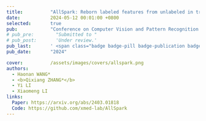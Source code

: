 ```yaml
---
title:          "AllSpark: Reborn labeled features from unlabeled in transformer for semi-supervised semantic segmentation"
date:           2024-05-12 00:01:00 +0800
selected:       true
pub:            "Conference on Computer Vision and Pattern Recognition (CVPR)"
# pub_pre:        "Submitted to "
# pub_post:       'Under review.'
pub_last:       ' <span class="badge badge-pill badge-publication badge-success">Segmentation</span>'
pub_date:       "2024"

cover:          /assets/images/covers/allspark.png
authors:
  - Haonan WANG*
  - <b>Qixiang ZHANG*</b>
  - Yi LI
  - Xiaomeng LI
links:
  Paper: https://arxiv.org/abs/2403.01818
  Code: https://github.com/xmed-lab/AllSpark
---
```

